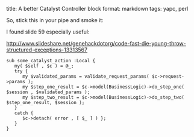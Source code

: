 title: A better Catalyst Controller block
format: markdown
tags: yapc, perl

So, stick this in your pipe and smoke it:

I found slide 59 especially useful:

http://www.slideshare.net/genehackdotorg/code-fast-die-young-throw-structured-exceptions-13313567

    sub some_catalyst_action :Local {
       my( $self , $c ) = @_;
       try {
          my $validated_params = validate_request_params( $c->request->params );
          my $step_one_result = $c->model(BusinessLogic)->do_step_one( $session , $validated_params );
          my $step_two_result = $c->model(BusinessLogic)->do_step_two( $step_one_result, $session );
       }
       catch { 
          $c->detach( error , [ $_ ] ) };
       }
    }


